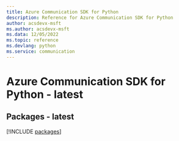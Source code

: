```yaml
---
title: Azure Communication SDK for Python
description: Reference for Azure Communication SDK for Python
author: acsdevx-msft
ms.author: acsdevx-msft
ms.data: 12/05/2022
ms.topic: reference
ms.devlang: python
ms.service: communication
---
```

# Azure Communication SDK for Python - latest
## Packages - latest
[!INCLUDE [packages](communication-index.md)]